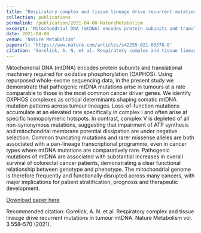 ```yaml
---
title: "Respiratory complex and tissue lineage drive recurrent mutations in tumour mtDNA"
collection: publications
permalink: /publication/2021-04-08-NatureMetabolism
excerpt: 'Mitochondrial DNA (mtDNA) encodes protein subunits and translational machinery required for oxidative phosphorylation (OXPHOS). Using repurposed whole-exome sequencing data, in the present study we demonstrate that pathogenic mtDNA mutations arise in tumours at a rate comparable to those in the most common cancer driver genes. We identify OXPHOS complexes as critical determinants shaping somatic mtDNA mutation patterns across tumour lineages. Loss-of-function mutations accumulate at an elevated rate specifically in complex I and often arise at specific homopolymeric hotspots. In contrast, complex V is depleted of all non-synonymous mutations, suggesting that impairment of ATP synthesis and mitochondrial membrane potential dissipation are under negative selection. Common truncating mutations and rarer missense alleles are both associated with a pan-lineage transcriptional programme, even in cancer types where mtDNA mutations are comparatively rare. Pathogenic mutations of mtDNA are associated with substantial increases in overall survival of colorectal cancer patients, demonstrating a clear functional relationship between genotype and phenotype. The mitochondrial genome is therefore frequently and functionally disrupted across many cancers, with major implications for patient stratification, prognosis and therapeutic development.'
date: 2021-04-08
venue: 'Nature Metabolism'
paperurl: 'https://www.nature.com/articles/s42255-021-00378-8'
citation: 'Gorelick, A. N. et al. Respiratory complex and tissue lineage drive recurrent mutations in tumour mtDNA. Nature Metabolism vol. 3 558–570 (2021).'
---
```

Mitochondrial DNA (mtDNA) encodes protein subunits and translational machinery required for oxidative phosphorylation (OXPHOS). Using repurposed whole-exome sequencing data, in the present study we demonstrate that pathogenic mtDNA mutations arise in tumours at a rate comparable to those in the most common cancer driver genes. We identify OXPHOS complexes as critical determinants shaping somatic mtDNA mutation patterns across tumour lineages. Loss-of-function mutations accumulate at an elevated rate specifically in complex I and often arise at specific homopolymeric hotspots. In contrast, complex V is depleted of all non-synonymous mutations, suggesting that impairment of ATP synthesis and mitochondrial membrane potential dissipation are under negative selection. Common truncating mutations and rarer missense alleles are both associated with a pan-lineage transcriptional programme, even in cancer types where mtDNA mutations are comparatively rare. Pathogenic mutations of mtDNA are associated with substantial increases in overall survival of colorectal cancer patients, demonstrating a clear functional relationship between genotype and phenotype. The mitochondrial genome is therefore frequently and functionally disrupted across many cancers, with major implications for patient stratification, prognosis and therapeutic development.

[Download paper here](https://www.nature.com/articles/s42255-021-00378-8)

Recommended citation: Gorelick, A. N. et al. Respiratory complex and tissue lineage drive recurrent mutations in tumour mtDNA. Nature Metabolism vol. 3 558–570 (2021).
